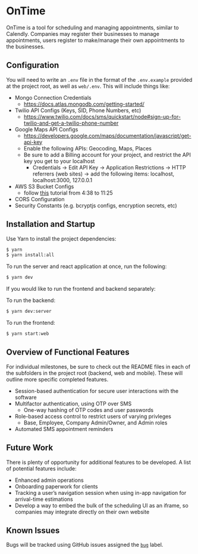 # OnTime

OnTime is a tool for scheduling and managing appointments, similar to Calendly. Companies may register their businesses to manage appointments, users register to make/manage their own appointments to the businesses.

## Configuration

You will need to write an `.env` file in the format of the `.env.example` provided at the project root, as well as `web/.env`. This will include things like:

- Mongo Connection Credentials
  - https://docs.atlas.mongodb.com/getting-started/
- Twilio API Configs (Keys, SID, Phone Numbers, etc)
  - https://www.twilio.com/docs/sms/quickstart/node#sign-up-for-twilio-and-get-a-twilio-phone-number
- Google Maps API Configs
  - https://developers.google.com/maps/documentation/javascript/get-api-key
  - Enable the following APIs: Geocoding, Maps, Places
  - Be sure to add a Billing account for your project, and restrict the API key you get to your localhost
    - Credentials -> Edit API Key -> Application Restrictions -> HTTP referrers (web sites) -> add the following items: localhost, localhost:3000, 127.0.0.1
- AWS S3 Bucket Configs
  - follow [this](https://www.youtube.com/watch?v=NZElg91l_ms) tutorial from 4:38 to 11:25
- CORS Configuration
- Security Constants (e.g. bcryptjs configs, encryption secrets, etc)

## Installation and Startup

Use Yarn to install the project dependencies:

```bash
$ yarn
$ yarn install:all
```

To run the server and react application at once, run the following:

```bash
$ yarn dev
```

If you would like to run the frontend and backend separately:

To run the backend:

```bash
$ yarn dev:server
```

To run the frontend:

```bash
$ yarn start:web
```

## Overview of Functional Features

For individual milestones, be sure to check out the README files in each of the subfolders in the project root (backend, web and mobile). These will outline more specific completed features.

- Session-based authentication for secure user interactions with the software
- Multifactor authentication, using OTP over SMS
  - One-way hashing of OTP codes and user passwords
- Role-based access control to restrict users of varying privleges
  - Base, Employee, Company Admin/Owner, and Admin roles
- Automated SMS appointment reminders

## Future Work

There is plenty of opportunity for additional features to be developed. A list of potential features include:

- Enhanced admin operations
- Onboarding paperwork for clients
- Tracking a user’s navigation session when using in-app navigation for arrival-time estimations
- Develop a way to embed the bulk of the scheduling UI as an iframe, so companies may integrate directly on their own website

## Known Issues

Bugs will be tracked using GitHub issues assigned the [`bug`](https://github.com/medapt/medapt/issues?q=is%3Aissue+is%3Aopen+label%3Abug) label.
